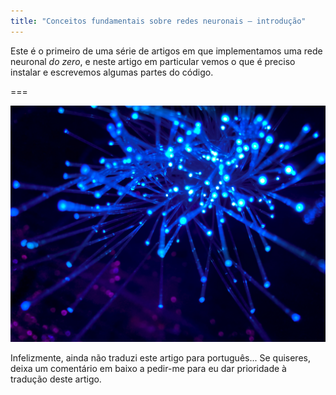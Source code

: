 ```yaml
---
title: "Conceitos fundamentais sobre redes neuronais – introdução"
---
```


Este é o primeiro de uma série de artigos em que implementamos uma rede
neuronal *do zero*, e neste artigo em particular vemos o que é preciso
instalar e escrevemos algumas partes do código.

===

![](thumbnail.png "Fotografia de JJ Ying no site Unsplash")

Infelizmente, ainda não traduzi este artigo para português...
Se quiseres, deixa um comentário em baixo a pedir-me para eu dar prioridade
à tradução deste artigo.
